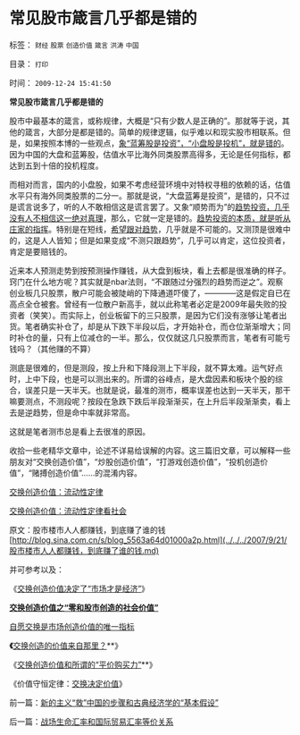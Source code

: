 # 常见股市箴言几乎都是错的

标签： `财经` `股票` `创造价值` `箴言` `洪涛` `中国` 

目录： `打印`

时间： `2009-12-24 15:41:50`

**常见股市箴言几乎都是错的**

股市中最基本的箴言，或称规律，大概是“只有少数人是正确的”。那就等于说，其他的箴言，大部分是都是错的。简单的规律逻辑，似乎难以和现实股市相联系。但是，如果按照本博的一些观点，[象“蓝筹股是投资”，“小盘股是投机”，就是错的](../../../2009/8/26/小盘股价值投资；蓝筹股专门短线投机.md)。因为中国的大盘和蓝筹股，估值水平比海外同类股票高得多，无论是任何指标，都达到五到十倍的投机程度。

而相对而言，国内的小盘股，如果不考虑经营环境中对特权寻租的依赖的话，估值水平只有海外同类股票的二分一。那就是说，“大盘蓝筹是投资”，是错的，只不过是谎言说多了，听的人不敢相信这是谎言罢了。又象“顺势而为”的[趋势投资，几乎没有人不相信这一绝对真理](../../../2009/3/4/博羿市场里，还有多少人不相信趋势投资？.md)，那么，它就一定是错的。[趋势投资的本质，就是听从庄家的指挥](../../../2008/11/18/趋势投资：听庄家的话，赚庄家的钱.md)。特别是在短线，[希望跟对趋势](../../../2008/5/8/希望跟对趋势只是自欺欺人.md)，几乎就是不可能的。又测顶是很难中的，这是人人皆知；但是如果变成“不测只跟趋势”，几乎可以肯定，这位投资者，肯定是要赔钱的。

近来本人预测走势到按预测操作赚钱，从大盘到板块，看上去都是很准确的样子。窍门在什么地方呢？其实就是nbar法则，“不跟随过分强烈的趋势而逆之”。观察创业板几只股票，散户可能会被陡峭的下降通道吓傻了，————这是假定自已在高点全仓被套。曾经有一位散户新高手，就以此称笔者必定是2009年最失败的投资者（笑笑）。而实际上，创业板留下的三只股票，是因为它们没有涨够让笔者出货。笔者确实补仓了，却是从下跌下半段以后，才开始补仓，而仓位渐渐增大；同时补仓的量，只有上位减仓的一半。那么，仅仅就这几只股票而言，笔者有可能亏钱吗？（其他赚的不算）

测底是很难的，但是测段，按上升和下降段测上下半段，就不算太难。运气好点时，上中下段，也是可以测出来的。所谓的谷峰点，是大盘因素和板块个股的综合，误差只是一天半天。也就是说，最准的测市，概率误差也达到一天半天，那干嘛要测点，不测段呢？按段在急跌下跌后半段渐渐买，在上升后半段渐渐卖，看上去是逆趋势，但是命中率就非常高。

这就是笔者测市总是看上去很准的原因。

收拾一些老精华文章中，论述不详易给误解的内容。这三篇旧文章，可以解释一些朋友对“交换创造价值”，“炒股创造价值”，“打游戏创造价值”，“投机创造价值”，“赌搏创造价值”……的混淆内容。

[交换创造价值：流动性定律](http://darthvad.blog.sohu.com/140434206.html)

[交换创造价值：流动性定律看社会](http://darthvad.blog.sohu.com/140434406.html)

原文：股市楼市人人都赚钱，到底赚了谁的钱[http://blog.sina.com.cn/s/blog_5563a64d01000a2p.html](../../../2007/9/21/股市楼市人人都赚钱，到底赚了谁的钱.md)

并可参考以及：

《[交换创造价值决定了“市场才是经济”](../../../2009/12/18/交换创造价值决定了“市场才是经济”.md)》

[**交换创造价值之“零和股市创造的社会价值”**](../../../2009/11/26/交换创造价值之“零和股市创造的社会价值”.md)

[自愿交换是市场创造价值的唯一指标](../../../2009/11/26/自愿交换是市场价值的唯一标准，和讲科学的艺术品.md)

**《**[交换创造的价值来自那里？](../../../2009/11/24/交换创造的价值来自那里？.md)**》

《[交换创造价值和所谓的“平价购买力”](../../../2009/11/22/交换创造价值和所谓的“平价购买力”.md)**》

《价值守恒定律：[交换决定价值](../../../2008/8/25/价值守恒定律：交换决定价值，政府采购与泡沫GDP.md)》



前一篇：[新的主义“救”中国的步骤和古典经济学的“基本假设”](../../../2009/12/23/新的主义“救”中国的步骤和古典经济学的“基本假设”.md)

后一篇：[战场生命汇率和国际贸易汇率等价关系](../../../2009/12/24/战场生命汇率和国际贸易汇率等价关系.md)